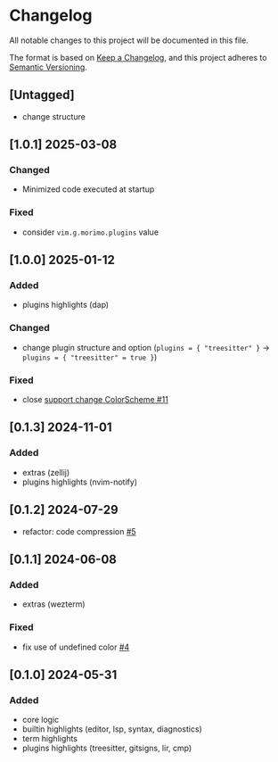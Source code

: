 # Changelog

All notable changes to this project will be documented in this file.

The format is based on [Keep a Changelog](https://keepachangelog.com/en/1.1.0/),
and this project adheres to [Semantic Versioning](https://semver.org/spec/v2.0.0.html).

## [Untagged]

- change structure

## [1.0.1] 2025-03-08

### Changed
- Minimized code executed at startup

### Fixed
- consider `vim.g.morimo.plugins` value

## [1.0.0] 2025-01-12

### Added
- plugins highlights (dap) 

### Changed
- change plugin structure and option (`plugins = { "treesitter" }` → `plugins = { "treesitter" = true }`)

### Fixed
- close [support change ColorScheme #11](https://github.com/ttak0422/morimo/issues/11)

## [0.1.3] 2024-11-01

### Added
- extras (zellij)
- plugins highlights (nvim-notify) 

## [0.1.2] 2024-07-29

- refactor: code compression [#5](https://github.com/ttak0422/morimo/pull/5)

## [0.1.1] 2024-06-08

### Added

- extras (wezterm)

### Fixed

- fix use of undefined color [#4](https://github.com/ttak0422/morimo/pull/4)

## [0.1.0] 2024-05-31

### Added

- core logic
- builtin highlights (editor, lsp, syntax, diagnostics)
- term highlights
- plugins highlights (treesitter, gitsigns, lir, cmp)
